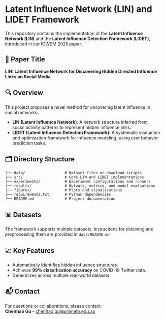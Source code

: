 
# Latent Influence Network (LIN) and LIDET Framework

This repository contains the implementation of the **Latent Influence Network (LIN)** and the **Latent Influence Detection Framework (LIDET)**, introduced in our ICWSM 2025 paper.

## 📘 Paper Title
**LIN: Latent Influence Network for Discovering Hidden Directed Influence Links on Social Media**  

## 🔍 Overview

This project proposes a novel method for uncovering latent influence in social networks:

- **LIN (Latent Influence Network)**: A network structure inferred from social activity patterns to represent hidden influence links.
- **LIDET (Latent Influence Detection Framework)**: A systematic evaluation and optimization framework for influence modeling, using user behavior prediction tasks.

## 🗂 Directory Structure

```
├── data/                  # Dataset files or download scripts
├── src/                   # Core LIN and LIDET implementations
├── experiments/           # Experiment configurations and runners
├── results/               # Outputs, metrics, and model evaluations
├── figures/               # Plots and visualizations
├── requirements.txt       # Python dependencies
└── README.md              # Project documentation
```

## 📊 Datasets

The framework supports multiple datasets. Instructions for obtaining and preprocessing them are provided in `data/README.md`.

## 📈 Key Features

- Automatically identifies hidden influence structures.
- Achieves **99% classification accuracy** on COVID-19 Twitter data.
- Generalizes across multiple real-world datasets.


## 📬 Contact

For questions or collaborations, please contact:  
**Chenhao Gu** – [chenhao.gu@unimelb.edu.au](mailto:chenhao.gu@unimelb.edu.au)
